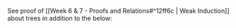 See proof of [[Week 6 & 7 - Proofs and Relations#^12ff6c | Weak Induction]] about trees in addition to the below:

##
